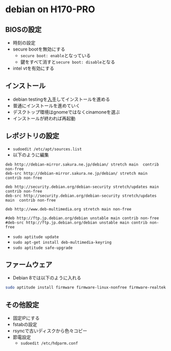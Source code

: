 
# debian on H170-PRO

## BIOSの設定

- 時刻の設定
- secure bootを無効にする
    - ``secure boot: enable``となっている
    - 鍵をすべて消すと``secure boot: disable``となる
- intel vtを有効にする

## インストール

- debian testingを[入手](http://cdimage.debian.org/cdimage/weekly-builds/amd64/)してインストールを進める
- 普通にインストールを進めていく
- デスクトップ環境はgnomeではなくcinamoneを選ぶ
- インストールが終われば再起動

## レポジトリの設定

- ``sudoedit /etc/apt/sources.list``
- 以下のように編集

```apt
deb http://debian-mirror.sakura.ne.jp/debian/ stretch main  contrib non-free
deb-src http://debian-mirror.sakura.ne.jp/debian/ stretch main  contrib non-free

deb http://security.debian.org/debian-security stretch/updates main  contrib non-free
deb-src http://security.debian.org/debian-security stretch/updates main  contrib non-free

deb http://www.deb-multimedia.org stretch main non-free

#deb http://ftp.jp.debian.org/debian unstable main contrib non-free
#deb-src http://ftp.jp.debian.org/debian unstable main contrib non-free
```

- ``sudo aptitude update``
- ``sudo apt-get install deb-multimedia-keyring``
- ``sudo aptitude safe-upgrade``

## ファームウェア

- Debian 8では以下のように入れる

```sh
sudo aptitude install firmware firmware-linux-nonfree firmware-realtek
```

## その他設定

- 固定IPにする
- fstabの設定
- rsyncで古いディスクから色々コピー
- 節電設定
    - ``sudoedit /etc/hdparm.conf``
